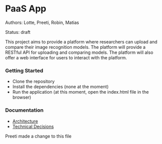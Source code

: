 # PaaS App
Authors: Lotte, Preeti, Robin, Matias


Status: draft

This project aims to provide a platform where researchers can upload and compare their image recognition models. The platform will provide a RESTful API for uploading and comparing models. The platform will also offer a web interface for users to interact with the platform.

### Getting Started
- Clone the repository
- Install the dependencies (none at the moment)
- Run the application (at this moment, open the index.html file in the browser)

### Documentation
- [Architecture](docs/architecture.md)
- [Technical Decisions](docs/technical_decisions.md)


Preeti made a change to this file 
